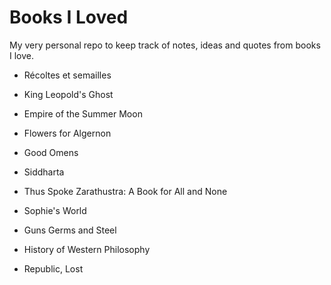 Books I Loved
=============

My very personal repo to keep track of notes, ideas and quotes from books I love.

- Récoltes et semailles

- King Leopold's Ghost

- Empire of the Summer Moon

- Flowers for Algernon

- Good Omens

- Siddharta

- Thus Spoke Zarathustra: A Book for All and None

- Sophie's World

- Guns Germs and Steel

- History of Western Philosophy

- Republic, Lost
